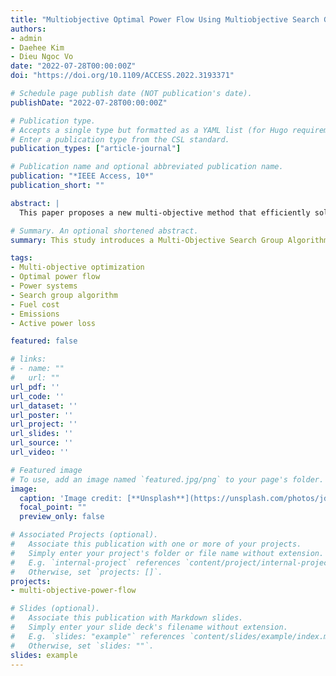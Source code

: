```yaml
---
title: "Multiobjective Optimal Power Flow Using Multiobjective Search Group Algorithm"
authors:
- admin
- Daehee Kim
- Dieu Ngoc Vo
date: "2022-07-28T00:00:00Z"
doi: "https://doi.org/10.1109/ACCESS.2022.3193371"

# Schedule page publish date (NOT publication's date).
publishDate: "2022-07-28T00:00:00Z"

# Publication type.
# Accepts a single type but formatted as a YAML list (for Hugo requirements).
# Enter a publication type from the CSL standard.
publication_types: ["article-journal"]

# Publication name and optional abbreviated publication name.
publication: "*IEEE Access, 10*"
publication_short: ""

abstract: |
  This paper proposes a new multi-objective method that efficiently solves the multi-objective optimal power flow (MOOPF) problem in power systems. The objective of solving the MOOPF problem is to concurrently optimize the fuel cost, emissions, and active power loss. The proposed multi-objective search group algorithm (MOSGA) is an effective method that combines the merits of the original search group algorithm with fast nondominated sorting, crowding distance, and archive selection strategies to acquire a nondominated set in a single run. The MOSGA is employed on IEEE 30-bus and 57-bus systems to validate its robustness and efficiency. The results show that the MOSGA significantly enhances the performance of power systems in terms of economic, environmental, and technical benefits.

# Summary. An optional shortened abstract.
summary: This study introduces a Multi-Objective Search Group Algorithm (MOSGA) for solving the multi-objective optimal power flow (MOOPF) problem in power systems, demonstrating its effectiveness in optimizing fuel cost, emissions, and active power loss.

tags:
- Multi-objective optimization
- Optimal power flow
- Power systems
- Search group algorithm
- Fuel cost
- Emissions
- Active power loss

featured: false

# links:
# - name: ""
#   url: ""
url_pdf: ''
url_code: ''
url_dataset: ''
url_poster: ''
url_project: ''
url_slides: ''
url_source: ''
url_video: ''

# Featured image
# To use, add an image named `featured.jpg/png` to your page's folder. 
image:
  caption: 'Image credit: [**Unsplash**](https://unsplash.com/photos/jdD8gXaTZsc)'
  focal_point: ""
  preview_only: false

# Associated Projects (optional).
#   Associate this publication with one or more of your projects.
#   Simply enter your project's folder or file name without extension.
#   E.g. `internal-project` references `content/project/internal-project/index.md`.
#   Otherwise, set `projects: []`.
projects:
- multi-objective-power-flow

# Slides (optional).
#   Associate this publication with Markdown slides.
#   Simply enter your slide deck's filename without extension.
#   E.g. `slides: "example"` references `content/slides/example/index.md`.
#   Otherwise, set `slides: ""`.
slides: example
---
```


<!-- {{% callout note %}}
Click the *Cite* button above to demo the feature to enable visitors to import publication metadata into their reference management software.
{{% /callout %}}

{{% callout note %}}
Create your slides in Markdown - click the *Slides* button to check out the example.
{{% /callout %}}

Add the publication's **full text** or **supplementary notes** here. You can use rich formatting such as including [code, math, and images](https://docs.hugoblox.com/content/writing-markdown-latex/). -->